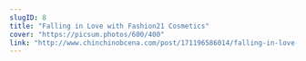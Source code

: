 ```yaml
---
slugID: 8
title: "Falling in Love with Fashion21 Cosmetics"
cover: "https://picsum.photos/600/400"
link: "http://www.chinchinobcena.com/post/171196586014/falling-in-love-with-fashion-21-cosmetics"
---
```


